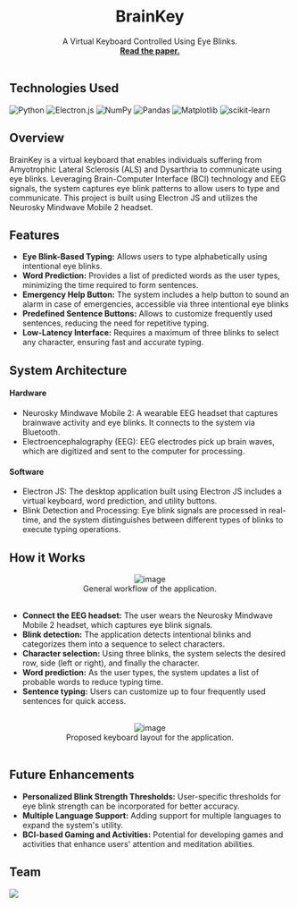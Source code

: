 <a id="readme-top"></a>

<div align="center">
  <h1 align="center">BrainKey</h1>
  <p align="center">
    A Virtual Keyboard Controlled Using Eye Blinks.
    <br />
    <a href="https://www.ijcrt.org/papers/IJCRT2103649.pdf"><strong>Read the paper.</strong></a>
    <br />
    <br />
  </p>
</div>

## Technologies Used
![Python](https://img.shields.io/badge/python-3670A0?style=for-the-badge&logo=python&logoColor=ffdd54)
![Electron.js](https://img.shields.io/badge/Electron-191970?style=for-the-badge&logo=Electron&logoColor=white)
![NumPy](https://img.shields.io/badge/numpy-%23013243.svg?style=for-the-badge&logo=numpy&logoColor=white)
![Pandas](https://img.shields.io/badge/pandas-%23150458.svg?style=for-the-badge&logo=pandas&logoColor=white)
![Matplotlib](https://img.shields.io/badge/Matplotlib-%23ffffff.svg?style=for-the-badge&logo=Matplotlib&logoColor=black)
![scikit-learn](https://img.shields.io/badge/scikit--learn-%23F7931E.svg?style=for-the-badge&logo=scikit-learn&logoColor=white)

## Overview
BrainKey is a virtual keyboard that enables individuals suffering from Amyotrophic Lateral Sclerosis (ALS) and Dysarthria to communicate using eye blinks. Leveraging Brain-Computer Interface (BCI) technology and EEG signals, the system captures eye blink patterns to allow users to type and communicate. This project is built using Electron JS and utilizes the Neurosky Mindwave Mobile 2 headset.

## Features
- **Eye Blink-Based Typing:** Allows users to type alphabetically using intentional eye blinks.
- **Word Prediction:** Provides a list of predicted words as the user types, minimizing the time required to form sentences.
- **Emergency Help Button:** The system includes a help button to sound an alarm in case of emergencies, accessible via three intentional eye blinks
- **Predefined Sentence Buttons:** Allows to customize frequently used sentences, reducing the need for repetitive typing.
- **Low-Latency Interface:** Requires a maximum of three blinks to select any character, ensuring fast and accurate typing.

## System Architecture
#### Hardware
  - Neurosky Mindwave Mobile 2: A wearable EEG headset that captures brainwave activity and eye blinks. It connects to the system via Bluetooth.
  - Electroencephalography (EEG): EEG electrodes pick up brain waves, which are digitized and sent to the computer for processing.
#### Software
  - Electron JS: The desktop application built using Electron JS includes a virtual keyboard, word prediction, and utility buttons.
  - Blink Detection and Processing: Eye blink signals are processed in real-time, and the system distinguishes between different types of blinks to execute typing operations.

## How it Works
<div align="center">
    <img alt="image" src="https://github.com/user-attachments/assets/cbd50b0e-76ff-4643-ae40-f04d26f1099e">
    <div>General workflow of the application.</div>
</div>
</br>

- **Connect the EEG headset:** The user wears the Neurosky Mindwave Mobile 2 headset, which captures eye blink signals.
- **Blink detection:** The application detects intentional blinks and categorizes them into a sequence to select characters.
- **Character selection:** Using three blinks, the system selects the desired row, side (left or right), and finally the character.
- **Word prediction:** As the user types, the system updates a list of probable words to reduce typing time.
- **Sentence typing:** Users can customize up to four frequently used sentences for quick access.
</br>
<div align="center">
    <img alt="image" src="https://github.com/user-attachments/assets/6ab27e19-ec83-4f00-a67a-11985e2c3f92">
    <div>Proposed keyboard layout for the application.</div>
</div>
</br>

## Future Enhancements
- **Personalized Blink Strength Thresholds:** User-specific thresholds for eye blink strength can be incorporated for better accuracy.
- **Multiple Language Support:** Adding support for multiple languages to expand the system's utility.
- **BCI-based Gaming and Activities:** Potential for developing games and activities that enhance users' attention and meditation abilities.

## Team
<a href="https://github.com/ChiragBellara/Brain-Keyboard/graphs/contributors">
  <img src="https://contrib.rocks/image?repo=ChiragBellara/Brain-Keyboard" />
</a>
